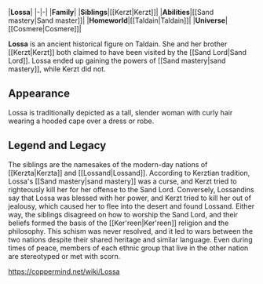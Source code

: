 |**Lossa**|
|-|-|
|**Family**|
|**Siblings**|[[Kerzt\|Kerzt]]|
|**Abilities**|[[Sand mastery\|Sand master]]|
|**Homeworld**|[[Taldain\|Taldain]]|
|**Universe**|[[Cosmere\|Cosmere]]|

**Lossa** is an ancient historical figure on Taldain. She and her brother [[Kerzt\|Kerzt]] both claimed to have been visited by the [[Sand Lord\|Sand Lord]]. Lossa ended up gaining the powers of [[Sand mastery\|sand mastery]], while Kerzt did not.

## Appearance
Lossa is traditionally depicted as a tall, slender woman with curly hair wearing a hooded cape over a dress or robe.

## Legend and Legacy
The siblings are the namesakes of the modern-day nations of [[Kerzta\|Kerzta]] and [[Lossand\|Lossand]]. According to Kerztian tradition, Lossa's [[Sand mastery\|sand mastery]] was a curse, and Kerzt tried to righteously kill her for her offense to the Sand Lord. Conversely, Lossandins say that Lossa was blessed with her power, and Kerzt tried to kill her out of jealousy, which caused her to flee into the desert and found Lossand. Either way, the siblings disagreed on how to worship the Sand Lord, and their beliefs formed the basis of the [[Ker'reen\|Ker'reen]] religion and the  philosophy.
This schism was never resolved, and it led to wars between the two nations despite their shared heritage and similar language. Even during times of peace, members of each ethnic group that live in the other nation are stereotyped or met with scorn.



https://coppermind.net/wiki/Lossa